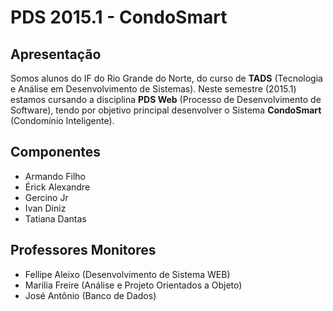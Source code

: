 # PDS 2015.1 - CondoSmart

## Apresentação

Somos alunos do IF do Rio Grande do Norte, do curso de **TADS** (Tecnologia e Análise em Desenvolvimento de Sistemas). Neste semestre (2015.1) estamos cursando a disciplina **PDS Web** (Processo de Desenvolvimento de Software), tendo por objetivo principal desenvolver o Sistema **CondoSmart** (Condomínio Inteligente). 

## Componentes

* Armando Filho
* Érick Alexandre
* Gercino Jr
* Ivan Diniz
* Tatiana Dantas

## Professores Monitores

* Fellipe Aleixo (Desenvolvimento de Sistema WEB)
* Marilia Freire (Análise e Projeto Orientados a Objeto)
* José Antônio (Banco de Dados)
